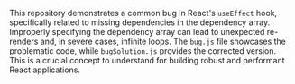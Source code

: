 This repository demonstrates a common bug in React's `useEffect` hook, specifically related to missing dependencies in the dependency array.  Improperly specifying the dependency array can lead to unexpected re-renders and, in severe cases, infinite loops. The `bug.js` file showcases the problematic code, while `bugSolution.js` provides the corrected version. This is a crucial concept to understand for building robust and performant React applications.